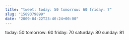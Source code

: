 ```yaml
---
title: "tweet: today: 50 tomorrow: 60 friday: 7"
slug: "1589379899"
date: "2009-04-22T23:40:24+00:00"
---
```

today: 50 tomorrow: 60 friday: 70 saturday: 80 sunday: 81